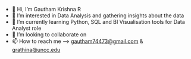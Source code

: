 - 👋 Hi, I’m Gautham Krishna R 
- 👀 I’m interested in Data Analysis and gathering insights about the data 
- 🌱 I’m currently learning Python, SQL and BI Visualisation tools  for Data Analyst role 
- 💞️ I’m looking to collaborate on 
- 📫 How to reach me  --> gautham74473@gmail.com & grathina@uncc.edu
<!---
gautham744473/gautham744473 is a ✨ special ✨ repository because its `README.md` (this file) appears on your GitHub profile.
You can click the Preview link to take a look at your changes.
--->
